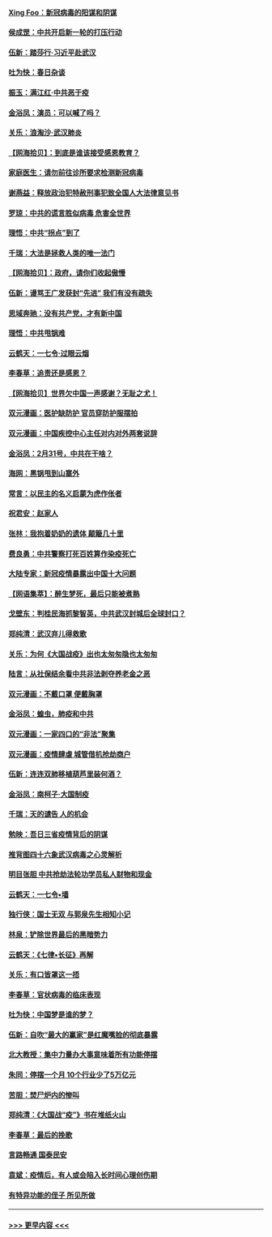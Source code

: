#### [Xing Foo：新冠病毒的阳谋和阴谋](../pages/nsc993/n11936086.md?t=03131631) 
#### [侯成罡：中共开启新一轮的打压行动](../pages/nsc993/n11935730.md?t=03131631) 
#### [伍新：踏莎行‧习近平赴武汉](../pages/nsc993/n11935157.md?t=03131631) 
#### [吐为快：春日杂谈](../pages/nsc993/n11934776.md?t=03131631) 
#### [振玉：满江红‧中共恶于疫](../pages/nsc993/n11934647.md?t=03131631) 
#### [金浴凤：演员：可以喊了吗？](../pages/nsc993/n11934602.md?t=03131631) 
#### [关乐：浪淘沙·武汉肺炎](../pages/nsc993/n11931792.md?t=03131631) 
#### [【网海拾贝】：到底是谁该接受感恩教育？](../pages/nsc993/n11931552.md?t=03131631) 
#### [家庭医生：请勿前往诊所要求检测新冠病毒](../pages/nsc993/n11929190.md?t=03131631) 
#### [谢燕益：释放政治犯特赦刑事犯致全国人大法律意见书](../pages/nsc993/n11928978.md?t=03131631) 
#### [罗琼：中共的谎言胜似病毒 危害全世界](../pages/nsc993/n11922636.md?t=03131631) 
#### [理悟：中共“拐点”到了](../pages/nsc993/n11928496.md?t=03131631) 
#### [千瑞：大法是拯救人类的唯一法门](../pages/nsc993/n11927637.md?t=03131631) 
#### [【网海拾贝】：政府，请你们收起傲慢](../pages/nsc993/n11926932.md?t=03131631) 
#### [伍新：谩骂王广发获封“先进” 我们有没有疏失](../pages/nsc993/n11926101.md?t=03131631) 
#### [思域奔驰：没有共产党，才有新中国](../pages/nsc993/n11926058.md?t=03131631) 
#### [理悟：中共甩锅难](../pages/nsc993/n11925355.md?t=03131631) 
#### [云鹤天：一七令·过眼云烟](../pages/nsc993/n11925284.md?t=03131631) 
#### [李春草：追责还是感恩？](../pages/nsc993/n11925274.md?t=03131631) 
#### [【网海拾贝】世界欠中国一声感谢？无耻之尤！](../pages/nsc993/n11925239.md?t=03131631) 
#### [双元漫画：医护缺防护 官员穿防护服摆拍](../pages/nsc993/n11923899.md?t=03131631) 
#### [双元漫画：中国疾控中心主任对内对外两套说辞](../pages/nsc993/n11921994.md?t=03131631) 
#### [金浴凤：2月31号，中共在干啥？](../pages/nsc993/n11922706.md?t=03131631) 
#### [海网：黑锅甩到山寨外](../pages/nsc993/n11922688.md?t=03131631) 
#### [常言：以民主的名义启蒙为虎作伥者](../pages/nsc993/n11922217.md?t=03131631) 
#### [祝君安：赵家人](../pages/nsc993/n11922209.md?t=03131631) 
#### [张林：我抱着奶奶的遗体 颠簸几十里](../pages/nsc993/n11920945.md?t=03131631) 
#### [费良勇：中共警察打死百姓算作染疫死亡](../pages/nsc993/n11919264.md?t=03131631) 
#### [大陆专家：新冠疫情暴露出中国十大问题](../pages/nsc993/n11919187.md?t=03131631) 
#### [【网语集萃】：醉生梦死，最后只能被煮熟](../pages/nsc993/n11918994.md?t=03131631) 
#### [戈壁东：判桂民海抓黎智英，中共武汉封城后全球封口？](../pages/nsc993/n11917982.md?t=03131631) 
#### [郑纯清：武汉弃儿得救歌](../pages/nsc993/n11917881.md?t=03131631) 
#### [关乐：为何《大国战疫》出也太匆匆隐也太匆匆](../pages/nsc993/n11917792.md?t=03131631) 
#### [陆言：从社保结余看中共非法剥夺养老金之恶](../pages/nsc993/n11917084.md?t=03131631) 
#### [双元漫画：不戴口罩 便戴胸罩](../pages/nsc993/n11916447.md?t=03131631) 
#### [金浴凤：蝗虫，肺疫和中共](../pages/nsc993/n11916904.md?t=03131631) 
#### [双元漫画：一家四口的“非法”聚集](../pages/nsc993/n11916378.md?t=03131631) 
#### [双元漫画：疫情肆虐 城管借机抢劫商户](../pages/nsc993/n11916310.md?t=03131631) 
#### [伍新：连连双肺移植葫芦里装何酒？](../pages/nsc993/n11913667.md?t=03131631) 
#### [金浴凤：南柯子·大国制疫](../pages/nsc993/n11913657.md?t=03131631) 
#### [千瑞：天的谴告  人的机会](../pages/nsc993/n11913309.md?t=03131631) 
#### [勉映：吾日三省疫情背后的阴谋](../pages/nsc993/n11913079.md?t=03131631) 
#### [推背图四十六象武汉病毒之心灵解析](../pages/nsc993/n11911761.md?t=03131631) 
#### [明目张胆 中共抢劫法轮功学员私人财物和现金](../pages/nsc993/n11910262.md?t=03131631) 
#### [云鹤天：一七令▪墙](../pages/nsc993/n11910627.md?t=03131631) 
#### [独行侠：国士无双 与郭泉先生相知小记](../pages/nsc993/n11910613.md?t=03131631) 
#### [林泉：铲除世界最后的黑暗势力](../pages/nsc993/n11909320.md?t=03131631) 
#### [云鹤天：《七律▪长征》再解](../pages/nsc993/n11909327.md?t=03131631) 
#### [关乐：有口皆罩这一捂](../pages/nsc993/n11908393.md?t=03131631) 
#### [李春草：官状病毒的临床表现](../pages/nsc993/n11908339.md?t=03131631) 
#### [吐为快：中国梦是谁的梦？](../pages/nsc993/n11906564.md?t=03131631) 
#### [伍新：自吹“最大的赢家”是红魔嘴脸的彻底暴露](../pages/nsc993/n11906407.md?t=03131631) 
#### [北大教授：集中力量办大事意味着所有功能停摆](../pages/nsc993/n11904800.md?t=03131631) 
#### [朱同：停摆一个月 10个行业少了5万亿元](../pages/nsc993/n11904498.md?t=03131631) 
#### [苦胆：焚尸炉内的惨叫](../pages/nsc993/n11904479.md?t=03131631) 
#### [郑纯清：《大国战“疫”》书在堆纸火山](../pages/nsc993/n11904450.md?t=03131631) 
#### [李春草：最后的挽歌](../pages/nsc993/n11904441.md?t=03131631) 
#### [言路畅通 国泰民安](../pages/nsc993/n11904222.md?t=03131631) 
#### [袁斌：疫情后，有人或会陷入长时间心理创伤期](../pages/nsc993/n11901514.md?t=03131631) 
#### [有特异功能的侄子 所见所做](../pages/nsc993/n11901154.md?t=03131631) 

----
#### [ >>> 更早内容 <<< ](../indexes/nsc993-earlier.md)
